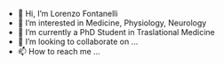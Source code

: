- 👋 Hi, I’m Lorenzo Fontanelli
- 👀 I’m interested in Medicine, Physiology, Neurology
- 🌱 I’m currently a PhD Student in Traslational Medicine
- 💞️ I’m looking to collaborate on ...
- 📫 How to reach me ...

<!---
lorenzofontanelli/lorenzofontanelli is a ✨ special ✨ repository because its `README.md` (this file) appears on your GitHub profile.
You can click the Preview link to take a look at your changes.
--->
